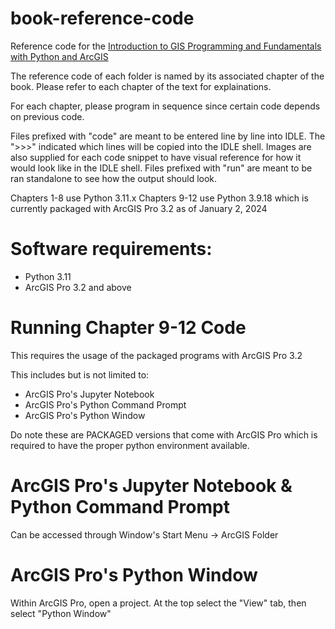 # book-reference-code
Reference code for the [Introduction to GIS Programming and Fundamentals with Python and ArcGIS](https://www.crcpress.com/Introduction-to-GIS-Programming-and-Fundamentals-with-Python-and-ArcGIS/Yang/p/book/9781466510081)

The reference code of each folder is named by its associated chapter of the book. Please refer to each chapter of the text for explainations.

For each chapter, please program in sequence since certain code depends on previous code.

Files prefixed with "code" are meant to be entered line by line into IDLE. The ">>>" indicated which lines will be copied into the IDLE shell.
Images are also supplied for each code snippet to have visual reference for how it would look like in the IDLE shell.
Files prefixed with "run" are meant to be ran standalone to see how the output should look.

Chapters 1-8 use Python 3.11.x
Chapters 9-12 use Python 3.9.18 which is currently packaged with ArcGIS Pro 3.2 as of January 2, 2024

# Software requirements: 
* Python 3.11
* ArcGIS Pro 3.2 and above

# Running Chapter 9-12 Code
This requires the usage of the packaged programs with ArcGIS Pro 3.2

This includes but is not limited to:
* ArcGIS Pro's Jupyter Notebook
* ArcGIS Pro's Python Command Prompt
* ArcGIS Pro's Python Window

Do note these are PACKAGED versions that come with ArcGIS Pro which is required to have the proper python environment available.

# ArcGIS Pro's Jupyter Notebook & Python Command Prompt
Can be accessed through Window's Start Menu -> ArcGIS Folder

# ArcGIS Pro's Python Window
Within ArcGIS Pro, open a project. At the top select the "View" tab, then select "Python Window"